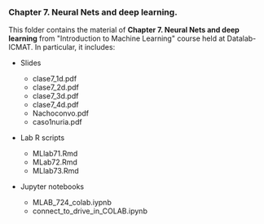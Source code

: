 ### Chapter 7. Neural Nets and deep learning.

This folder contains the material of __Chapter 7. Neural Nets and deep learning__ from "Introduction to Machine Learning" course held at Datalab-ICMAT. In particular, it includes:

* Slides
  - clase7_1d.pdf
  - clase7_2d.pdf
  - clase7_3d.pdf
  - clase7_4d.pdf
  - Nachoconvo.pdf
  - caso1nuria.pdf

* Lab R scripts
  - MLlab71.Rmd
  - MLab72.Rmd
  - MLlab73.Rmd
  
* Jupyter notebooks
  - MLAB_724_colab.iypnb
  - connect_to_drive_in_COLAB.ipynb
